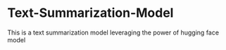 # Text-Summarization-Model
This is a text summarization model leveraging the power of hugging face model
